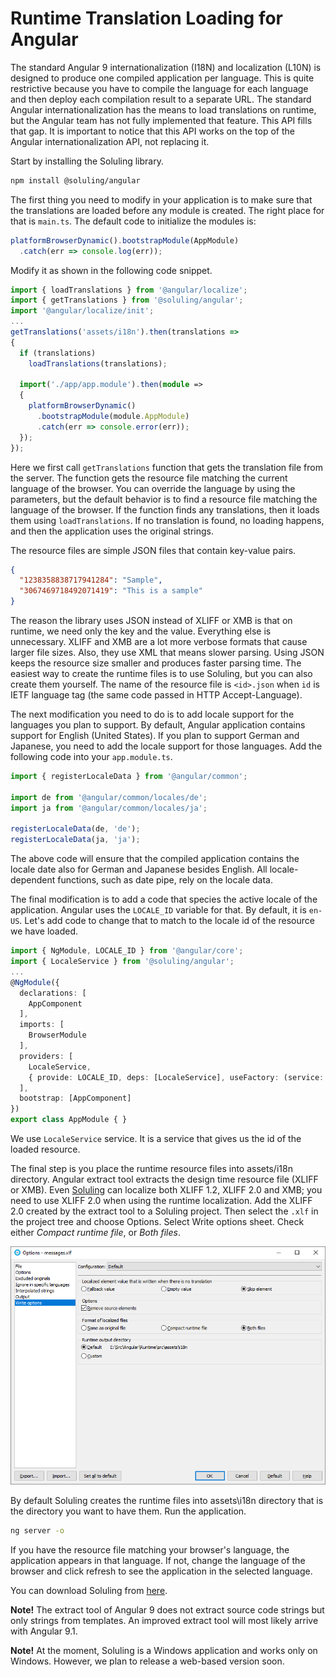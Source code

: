 # Runtime Translation Loading for Angular

The standard Angular 9 internationalization (I18N) and localization (L10N) is designed to produce one compiled application per language. This is quite restrictive because you have to compile the language for each language and then deploy each compilation result to a separate URL. The standard Angular internationalization has the means to load translations on runtime, but the Angular team has not fully implemented that feature. This API fills that gap. It is important to notice that this API works on the top of the Angular internationalization API, not replacing it.

Start by installing the Soluling library.

```bash
npm install @soluling/angular
```

The first thing you need to modify in your application is to make sure that the translations are loaded before any module is created. The right place for that is `main.ts`. The default code to initialize the modules is:

```typescript
platformBrowserDynamic().bootstrapModule(AppModule)
  .catch(err => console.log(err));
```

Modify it as shown in the following code snippet.

```typescript
import { loadTranslations } from '@angular/localize';
import { getTranslations } from '@soluling/angular';
import '@angular/localize/init';
...
getTranslations('assets/i18n').then(translations => 
{
  if (translations)
    loadTranslations(translations);

  import('./app/app.module').then(module => 
  {
    platformBrowserDynamic()
      .bootstrapModule(module.AppModule)
      .catch(err => console.error(err));
  });      
});
```

Here we first call `getTranslations` function that gets the translation file from the server. The function gets the resource file matching the current language of the browser. You can override the language by using the parameters, but the default behavior is to find a resource file matching the language of the browser. If the function finds any translations, then it loads them using `loadTranslations`. If no translation is found, no loading happens, and then the application uses the original strings.

The resource files are simple JSON files that contain key-value pairs.

```json
{
  "1238358838717941284": "Sample",
  "3067469718492071419": "This is a sample"
}
```

The reason the library uses JSON instead of XLIFF or XMB is that on runtime, we need only the key and the value. Everything else is unnecessary. XLIFF and XMB are a lot more verbose formats that cause larger file sizes. Also, they use XML that means slower parsing. Using JSON keeps the resource size smaller and produces faster parsing time. The easiest way to create the runtime files is to use Soluling, but you can also create them yourself. The name of the resource file is `<id>.json` when `id` is IETF language tag (the same code passed in HTTP Accept-Language).

The next modification you need to do is to add locale support for the languages you plan to support. By default, Angular application contains support for English (United States). If you plan to support German and Japanese, you need to add the locale support for those languages. Add the following code into your `app.module.ts`.

```typescript
import { registerLocaleData } from '@angular/common';

import de from '@angular/common/locales/de'; 
import ja from '@angular/common/locales/ja'; 

registerLocaleData(de, 'de'); 
registerLocaleData(ja, 'ja'); 
```

The above code will ensure that the compiled application contains the locale date also for German and Japanese besides English. All locale-dependent functions, such as date pipe, rely on the locale data.

The final modification is to add a code that species the active locale of the application. Angular uses the `LOCALE_ID` variable for that. By default, it is `en-US`. Let's add code to change that to match to the locale id of the resource we have loaded.

```typescript
import { NgModule, LOCALE_ID } from '@angular/core';
import { LocaleService } from '@soluling/angular';
...
@NgModule({
  declarations: [
    AppComponent
  ],
  imports: [
    BrowserModule
  ],
  providers: [
    LocaleService, 
    { provide: LOCALE_ID, deps: [LocaleService], useFactory: (service: LocaleService) => service.localeId },
  ],
  bootstrap: [AppComponent]
})
export class AppModule { }
```

We use `LocaleService` service. It is a service that gives us the id of the loaded resource.

The final step is you place the runtime resource files into assets/i18n directory. Angular extract tool extracts the design time resource file (XLIFF or XMB). Even [Soluling](https://www.soluling.com/) can localize both XLIFF 1.2, XLIFF 2.0 and XMB; you need to use XLIFF 2.0 when using the runtime localization. Add the XLIFF 2.0 created by the extract tool to a Soluling project. Then select the `.xlf` in the project tree and choose Options. Select Write options sheet. Check either *Compact runtime file*, or *Both files*.

![Runtime](Runtime.png)

By default Soluling creates the runtime files into assets\i18n directory that is the directory you want to have them. Run the application.

```bash
ng server -o
```

If you have the resource file matching your browser's language, the application appears in that language. If not, change the language of the browser and click refresh to see the application in the selected language.

You can download Soluling from [here](https://www.soluling.com/Download).

**Note!** The extract tool of Angular 9 does not extract source code strings but only strings from templates. An improved extract tool will most likely arrive with Angular 9.1.

**Note!** At the moment, Soluling is a Windows application and works only on Windows. However, we plan to release a web-based version soon.